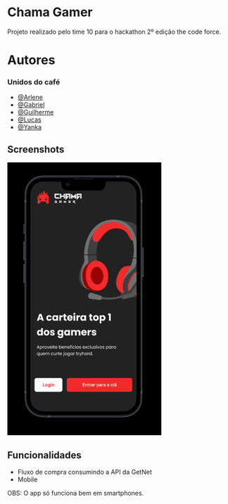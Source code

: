 
# Chama Gamer

Projeto realizado pelo time 10 para o hackathon 2º edição the code force.


# Autores

### Unidos do café
- [@Arlene](https://www.linkedin.com/mwlite/in/arlene-ferreira-gusmao)
- [@Gabriel](https://www.linkedin.com/in/gabriel-branco)
- [@Guilherme](https://www.linkedin.com/in/guilhermeevencio)
- [@Lucas](https://www.linkedin.com/in/lucasporta)
- [@Yanka](https://www.linkedin.com/in/yanka-lins-166097118)






## Screenshots
<img src="https://github.com/guilhermeevencio/chama-gamer-the-code-force/blob/main/public/app.png" width="350" alt="app">




## Funcionalidades

- Fluxo de compra consumindo a API da GetNet
- Mobile

OBS: O app só funciona bem em smartphones.


